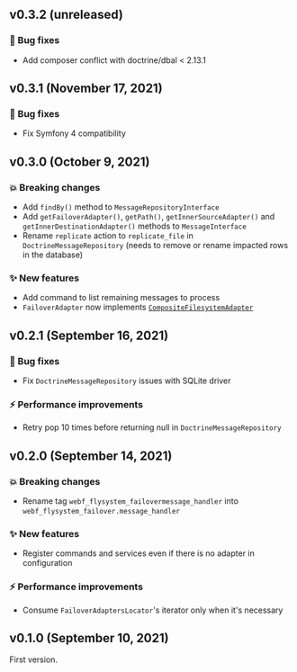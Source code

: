 ## v0.3.2 (unreleased)

### 🐛 Bug fixes

* Add composer conflict with doctrine/dbal < 2.13.1

## v0.3.1 (November 17, 2021)

### 🐛 Bug fixes

* Fix Symfony 4 compatibility

## v0.3.0 (October 9, 2021)

### 💥 Breaking changes

* Add `findBy()` method to `MessageRepositoryInterface`
* Add `getFailoverAdapter()`, `getPath()`, `getInnerSourceAdapter()` and `getInnerDestinationAdapter()` methods to `MessageInterface`
* Rename `replicate` action to `replicate_file` in `DoctrineMessageRepository` (needs to remove or rename impacted rows in the database)

### ✨ New features

* Add command to list remaining messages to process
* `FailoverAdapter` now implements [`CompositeFilesystemAdapter`](https://github.com/webalternatif/flysystem-composite/blob/v0.1.0/src/CompositeFilesystemAdapter.php)

## v0.2.1 (September 16, 2021)

### 🐛 Bug fixes

* Fix `DoctrineMessageRepository` issues with SQLite driver

### ⚡ Performance improvements

* Retry pop 10 times before returning null in `DoctrineMessageRepository`

## v0.2.0 (September 14, 2021)

### 💥 Breaking changes

* Rename tag `webf_flysystem_failovermessage_handler` into `webf_flysystem_failover.message_handler`

### ✨ New features

* Register commands and services even if there is no adapter in configuration

### ⚡ Performance improvements

* Consume `FailoverAdaptersLocator`'s iterator only when it's necessary

## v0.1.0 (September 10, 2021)

First version.

